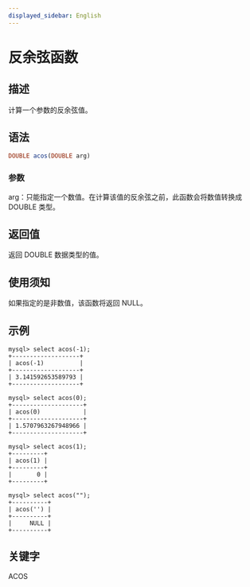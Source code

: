 ```yaml
---
displayed_sidebar: English
---
```


# 反余弦函数

## 描述

计算一个参数的反余弦值。

## 语法

```Haskell
DOUBLE acos(DOUBLE arg)
```

### 参数

arg：只能指定一个数值。在计算该值的反余弦之前，此函数会将数值转换成 DOUBLE 类型。

## 返回值

返回 DOUBLE 数据类型的值。

## 使用须知

如果指定的是非数值，该函数将返回 NULL。

## 示例

```Plain
mysql> select acos(-1);
+-------------------+
| acos(-1)          |
+-------------------+
| 3.141592653589793 |
+-------------------+

mysql> select acos(0);
+--------------------+
| acos(0)            |
+--------------------+
| 1.5707963267948966 |
+--------------------+

mysql> select acos(1);
+---------+
| acos(1) |
+---------+
|       0 |
+---------+

mysql> select acos("");
+----------+
| acos('') |
+----------+
|     NULL |
+----------+
```

## 关键字

ACOS
